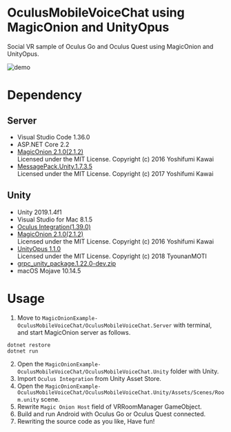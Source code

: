 # OculusMobileVoiceChat using MagicOnion and UnityOpus

Social VR sample of Oculus Go and Oculus Quest using MagicOnion and UnityOpus.

![demo](https://github.com/nikaera/MagicOnionExample-OculusMobileVoiceChat/blob/master/OculusMobileVoiceChat.gif)

# Dependency

## Server
- Visual Studio Code 1.36.0
- ASP.NET Core 2.2
- [MagicOnion 2.1.0(2.1.2)](https://github.com/Cysharp/MagicOnion/releases/tag/2.1.0)  
Licensed under the MIT License. Copyright (c) 2016 Yoshifumi Kawai
- [MessagePack.Unity.1.7.3.5](https://github.com/neuecc/MessagePack-CSharp/releases/tag/v.1.7.3.7)  
Licensed under the MIT License. Copyright (c) 2017 Yoshifumi Kawai

## Unity
- Unity 2019.1.4f1
- Visual Studio for Mac 8.1.5
- [Oculus Integration(1.39.0)](https://assetstore.unity.com/packages/tools/integration/oculus-integration-82022)
- [MagicOnion 2.1.0(2.1.2)](https://github.com/Cysharp/MagicOnion/releases/tag/2.1.0)  
Licensed under the MIT License. Copyright (c) 2016 Yoshifumi Kawai
- [UnityOpus 1.1.0](https://github.com/TyounanMOTI/UnityOpus/releases/tag/v1.1.0)  
Licensed under the MIT License. Copyright (c) 2018 TyounanMOTI
- [grpc_unity_package.1.22.0-dev.zip](https://packages.grpc.io/archive/2019/06/7fce9da88febd7c0d6f6e0fb90ba31e600624623-9f70381d-a50b-44b5-87cf-62e43d72037e/index.xml)
- macOS Mojave 10.14.5

# Usage

1. Move to `MagicOnionExample-OculusMobileVoiceChat/OculusMobileVoiceChat.Server` with terminal,  
and start MagicOnion server as follows.
```
dotnet restore
dotnet run
```

2. Open the `MagicOnionExample-OculusMobileVoiceChat/OculusMobileVoiceChat.Unity` folder with Unity.
3. Import `Oculus Integration` from Unity Asset Store.
4. Open the `MagicOnionExample-OculusMobileVoiceChat/OculusMobileVoiceChat.Unity/Assets/Scenes/Room.unity` scene.
5. Rewrite `Magic Onion Host` field of VRRoomManager GameObject.
6. Build and run Android with Oculus Go or Oculus Quest connected.
7. Rewriting the source code as you like, Have fun!
